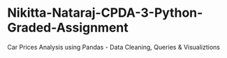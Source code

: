 # Nikitta-Nataraj-CPDA-3-Python-Graded-Assignment
Car Prices Analysis using Pandas - Data Cleaning, Queries &amp; Visualiztions
